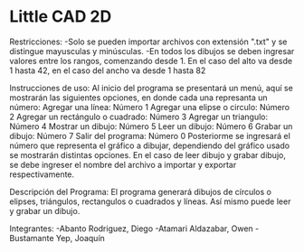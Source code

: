Little CAD 2D
=============
Restricciones:
-Solo se pueden importar archivos con extensión ".txt" y se distingue mayusculas y minúsculas.
-En todos los dibujos se deben ingresar valores entre los rangos, comenzando desde 1. En el caso del alto va desde 1 hasta 42, en el caso del ancho va desde 1 hasta 82
 


Instrucciones de uso:
Al inicio del programa se presentará un menú, aquí se mostrarán las siguientes opciones, en donde cada una represanta un número:
Agregar una línea: Número 1
Agregar una elipse o circulo: Número 2
Agregar un rectángulo o cuadrado: Número 3
Agregar un triangulo: Número 4
Mostrar un dibujo: Número 5
Leer un dibujo: Número 6
Grabar un dibujo: Número 7
Salir del programa: Número 0
Posteriorme se ingresará el número que representa el gráfico a dibujar, dependiendo del gráfico usado se mostrarán distintas opciones. 
En el caso de leer dibujo y grabar dibujo, se debe ingreser el nombre del archivo a importar y exportar respectivamente.


Descripción del Programa:
El programa generará dibujos de círculos o elipses, triángulos, rectangulos o cuadrados y líneas. Así mismo puede leer y grabar un dibujo. 



Integrantes:
-Abanto Rodriguez, Diego
-Atamari Aldazabar, Owen
-Bustamante Yep, Joaquín
